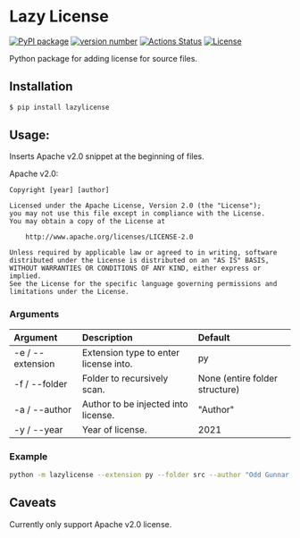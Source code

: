 # Lazy License

[![PyPI package](https://img.shields.io/badge/pip%20install-prependlicense-brightgreen)](https://pypi.org/project/prependlicense/)
[![version number](https://img.shields.io/pypi/v/prependlicense?color=green&label=version)](https://pypi.org/project/prependlicense/)
[![Actions Status](https://github.com/oddaspa/prependlicense/workflows/Build%20status/badge.svg)](https://github.com/oddaspa/prependlicense/actions)
[![License](https://img.shields.io/github/license/oddaspa/prependlicense)](https://github.com/oddaspa/prependlicense/blob/main/LICENSE.txt)

Python package for adding license for source files.

## Installation

```sh
$ pip install lazylicense
```

## Usage:

Inserts Apache v2.0 snippet at the beginning of files.

Apache v2.0:

```
Copyright [year] [author]

Licensed under the Apache License, Version 2.0 (the "License");
you may not use this file except in compliance with the License.
You may obtain a copy of the License at

    http://www.apache.org/licenses/LICENSE-2.0

Unless required by applicable law or agreed to in writing, software
distributed under the License is distributed on an "AS IS" BASIS,
WITHOUT WARRANTIES OR CONDITIONS OF ANY KIND, either express or implied.
See the License for the specific language governing permissions and
limitations under the License.
```

### Arguments

| Argument         | Description                           | Default                        |
| :--------------- | :------------------------------------ | :----------------------------- |
| -e / --extension | Extension type to enter license into. | py                             |
| -f / --folder    | Folder to recursively scan.           | None (entire folder structure) |
| -a / --author    | Author to be injected into license.   | "Author"                       |
| -y / --year      | Year of license.                      | 2021                           |

### Example

```sh
python -m lazylicense --extension py --folder src --author "Odd Gunnar Aspaas" --year 2021
```

## Caveats

Currently only support Apache v2.0 license.
